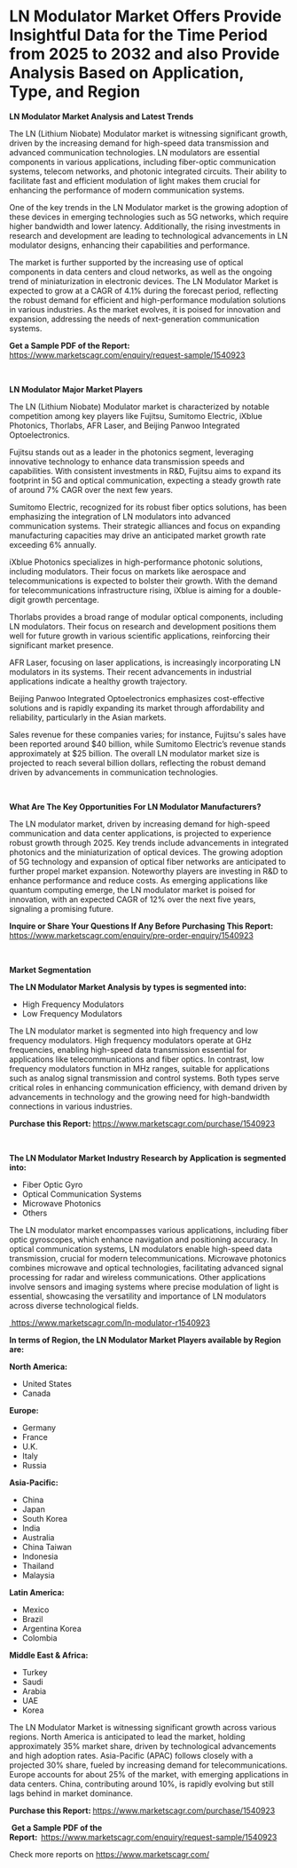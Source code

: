 <p><h1>LN Modulator Market Offers Provide Insightful Data for the Time Period from 2025 to 2032 and also Provide Analysis Based on Application, Type, and Region</h1></p><p><strong>LN Modulator Market Analysis and Latest Trends</strong></p>
<p><p>The LN (Lithium Niobate) Modulator market is witnessing significant growth, driven by the increasing demand for high-speed data transmission and advanced communication technologies. LN modulators are essential components in various applications, including fiber-optic communication systems, telecom networks, and photonic integrated circuits. Their ability to facilitate fast and efficient modulation of light makes them crucial for enhancing the performance of modern communication systems.</p><p>One of the key trends in the LN Modulator market is the growing adoption of these devices in emerging technologies such as 5G networks, which require higher bandwidth and lower latency. Additionally, the rising investments in research and development are leading to technological advancements in LN modulator designs, enhancing their capabilities and performance. </p><p>The market is further supported by the increasing use of optical components in data centers and cloud networks, as well as the ongoing trend of miniaturization in electronic devices. The LN Modulator Market is expected to grow at a CAGR of 4.1% during the forecast period, reflecting the robust demand for efficient and high-performance modulation solutions in various industries. As the market evolves, it is poised for innovation and expansion, addressing the needs of next-generation communication systems.</p></p>
<p><strong>Get a Sample PDF of the Report:&nbsp;</strong> <a href="https://www.marketscagr.com/enquiry/request-sample/1540923?utm_campaign=2887&utm_medium=2&utm_source=Github&utm_content=ia&utm_term=06042025&utm_id=ln-modulator">https://www.marketscagr.com/enquiry/request-sample/1540923</a></p>
<p>&nbsp;</p>
<p><strong>LN Modulator Major Market Players</strong></p>
<p><p>The LN (Lithium Niobate) Modulator market is characterized by notable competition among key players like Fujitsu, Sumitomo Electric, iXblue Photonics, Thorlabs, AFR Laser, and Beijing Panwoo Integrated Optoelectronics.</p><p>Fujitsu stands out as a leader in the photonics segment, leveraging innovative technology to enhance data transmission speeds and capabilities. With consistent investments in R&D, Fujitsu aims to expand its footprint in 5G and optical communication, expecting a steady growth rate of around 7% CAGR over the next few years.</p><p>Sumitomo Electric, recognized for its robust fiber optics solutions, has been emphasizing the integration of LN modulators into advanced communication systems. Their strategic alliances and focus on expanding manufacturing capacities may drive an anticipated market growth rate exceeding 6% annually.</p><p>iXblue Photonics specializes in high-performance photonic solutions, including modulators. Their focus on markets like aerospace and telecommunications is expected to bolster their growth. With the demand for telecommunications infrastructure rising, iXblue is aiming for a double-digit growth percentage.</p><p>Thorlabs provides a broad range of modular optical components, including LN modulators. Their focus on research and development positions them well for future growth in various scientific applications, reinforcing their significant market presence.</p><p>AFR Laser, focusing on laser applications, is increasingly incorporating LN modulators in its systems. Their recent advancements in industrial applications indicate a healthy growth trajectory.</p><p>Beijing Panwoo Integrated Optoelectronics emphasizes cost-effective solutions and is rapidly expanding its market through affordability and reliability, particularly in the Asian markets.</p><p>Sales revenue for these companies varies; for instance, Fujitsu's sales have been reported around $40 billion, while Sumitomo Electric’s revenue stands approximately at $25 billion. The overall LN modulator market size is projected to reach several billion dollars, reflecting the robust demand driven by advancements in communication technologies.</p></p>
<p>&nbsp;</p>
<p><strong>What Are The Key Opportunities For LN Modulator Manufacturers?</strong></p>
<p><p>The LN modulator market, driven by increasing demand for high-speed communication and data center applications, is projected to experience robust growth through 2025. Key trends include advancements in integrated photonics and the miniaturization of optical devices. The growing adoption of 5G technology and expansion of optical fiber networks are anticipated to further propel market expansion. Noteworthy players are investing in R&D to enhance performance and reduce costs. As emerging applications like quantum computing emerge, the LN modulator market is poised for innovation, with an expected CAGR of 12% over the next five years, signaling a promising future.</p></p>
<p><strong>Inquire or Share Your Questions If Any Before Purchasing This Report:</strong> <a href="https://www.marketscagr.com/enquiry/pre-order-enquiry/1540923?utm_campaign=2887&utm_medium=2&utm_source=Github&utm_content=ia&utm_term=06042025&utm_id=ln-modulator">https://www.marketscagr.com/enquiry/pre-order-enquiry/1540923</a></p>
<p>&nbsp;</p>
<p><strong>Market Segmentation</strong></p>
<p><strong>The LN Modulator Market Analysis by types is segmented into:</strong></p>
<p><ul><li>High Frequency Modulators</li><li>Low Frequency Modulators</li></ul></p>
<p><p>The LN modulator market is segmented into high frequency and low frequency modulators. High frequency modulators operate at GHz frequencies, enabling high-speed data transmission essential for applications like telecommunications and fiber optics. In contrast, low frequency modulators function in MHz ranges, suitable for applications such as analog signal transmission and control systems. Both types serve critical roles in enhancing communication efficiency, with demand driven by advancements in technology and the growing need for high-bandwidth connections in various industries.</p></p>
<p><strong>Purchase this Report:&nbsp;</strong><a href="https://www.marketscagr.com/purchase/1540923?utm_campaign=2887&utm_medium=2&utm_source=Github&utm_content=ia&utm_term=06042025&utm_id=ln-modulator">https://www.marketscagr.com/purchase/1540923</a></p>
<p>&nbsp;</p>
<p><strong>The LN Modulator Market Industry Research by Application is segmented into:</strong></p>
<p><ul><li>Fiber Optic Gyro</li><li>Optical Communication Systems</li><li>Microwave Photonics</li><li>Others</li></ul></p>
<p><p>The LN modulator market encompasses various applications, including fiber optic gyroscopes, which enhance navigation and positioning accuracy. In optical communication systems, LN modulators enable high-speed data transmission, crucial for modern telecommunications. Microwave photonics combines microwave and optical technologies, facilitating advanced signal processing for radar and wireless communications. Other applications involve sensors and imaging systems where precise modulation of light is essential, showcasing the versatility and importance of LN modulators across diverse technological fields.</p></p>
<p><a href="https://www.marketscagr.com/ln-modulator-r1540923?utm_campaign=2887&utm_medium=2&utm_source=Github&utm_content=ia&utm_term=06042025&utm_id=ln-modulator">&nbsp;https://www.marketscagr.com/ln-modulator-r1540923</a></p>
<p><strong>In terms of Region, the LN Modulator Market Players available by Region are:</strong></p>
<p>
    <p> <strong> North America: </strong>
        <ul>
            <li>United States</li>
            <li>Canada</li>
        </ul>
        </p> 
    <p> <strong> Europe: </strong>
        <ul>
            <li>Germany</li>
            <li>France</li>
            <li>U.K.</li>
            <li>Italy</li>
            <li>Russia</li>
        </ul>
        </p> 
    <p> <strong> Asia-Pacific: </strong>
        <ul>
            <li>China</li>
            <li>Japan</li>
            <li>South Korea</li>
            <li>India</li>
            <li>Australia</li>
            <li>China Taiwan</li>
            <li>Indonesia</li>
            <li>Thailand</li>
            <li>Malaysia</li>
        </ul>
        </p> 
    <p> <strong> Latin America: </strong>
        <ul>
            <li>Mexico</li>
            <li>Brazil</li>
            <li>Argentina Korea</li>
            <li>Colombia</li>
        </ul>
        </p> 
    <p> <strong> Middle East & Africa: </strong>
        <ul>
            <li>Turkey</li>
            <li>Saudi</li>
            <li>Arabia</li>
            <li>UAE</li>
            <li>Korea</li>
        </ul>
    </p>
    </p>
<p><p>The LN Modulator Market is witnessing significant growth across various regions. North America is anticipated to lead the market, holding approximately 35% market share, driven by technological advancements and high adoption rates. Asia-Pacific (APAC) follows closely with a projected 30% share, fueled by increasing demand for telecommunications. Europe accounts for about 25% of the market, with emerging applications in data centers. China, contributing around 10%, is rapidly evolving but still lags behind in market dominance.</p></p>
<p><strong>Purchase this Report: </strong><a href="https://www.marketscagr.com/purchase/1540923?utm_campaign=2887&utm_medium=2&utm_source=Github&utm_content=ia&utm_term=06042025&utm_id=ln-modulator">https://www.marketscagr.com/purchase/1540923</a></p>
<p>&nbsp;<strong>Get a Sample PDF of the Report:&nbsp;&nbsp;</strong><a href="https://www.marketscagr.com/enquiry/request-sample/1540923?utm_campaign=2887&utm_medium=2&utm_source=Github&utm_content=ia&utm_term=06042025&utm_id=ln-modulator">https://www.marketscagr.com/enquiry/request-sample/1540923</a></p>
<p><strong></strong></p>
<p>Check more reports on <a href="https://www.marketscagr.com/?utm_campaign=2887&utm_medium=2&utm_source=Github&utm_content=ia&utm_term=06042025&utm_id=ln-modulator">https://www.marketscagr.com/</a></p>